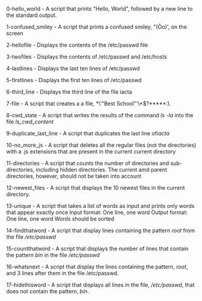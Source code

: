 0-hello_world - A script that prints "Hello, World", followed by a new line to the standard output.

1-confused_smiley - A script that prints a confused smiley, "(Ôo)', on the screen

2-hellofile - Displays the contents of the /etc/passwd file

3-twofiles - Displays the contents of /etc/passwd and /etc/hosts

4-lastlines - Displays the last ten lines of /etc/passwd

5-firstlines - Displays the first ten lines of /etc/passwd

6-third_line - Displays the third line of the file iacta

7-file - A script that creates a a file, \*\\'"Best School"\'\\*$\?\*\*\*\*\*:).

8-cwd_state - A script that writes the results of the command *ls -la* into the file *ls_cwd_content*

9-duplicate_last_line - A script that duplicates the last line of*iacta*

10-no_more_js - A script that deletes all the regular files (not the directories) with a .js extensions that are present in the current current directory

11-directories - A script that counts the number of directories and sub-directories, including hidden directories. The current amd parent directories, however, should not be taken into account

12-newest_files - A script that displays the 10 newest files in the current directory.

13-unique - A script that takes a list of words as input and prints only words that appear exactly once
	Input format: One line, one word
	Output format: One line, one word
	Words should be sorted

14-findthatword - A script that display lines containing the pattern *root* from the file */etc/passwd*

15-countthatword - A script that displays the number of lines that contain the pattern *bin* in the file */etc/passwd*

16-whatsnext - A script that display the lines containing the pattern, *root*, and 3 lines after them in the file /etc/passwd.

17-hidethisword - A script that displays all lines in the file, */etc/passwd*, that does not contain the pattern, *bin*.
